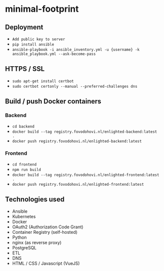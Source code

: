 # minimal-footprint

## Deployment
- ```Add public key to server```
- ```pip install ansible```
- ```ansible-playbook -i ansible_inventory.yml -u {username} -k ansible_playbook.yml --ask-become-pass```

## HTTPS / SSL
- ```sudo apt-get install certbot```
- ```sudo certbot certonly --manual --preferred-challenges dns```

## Build / push Docker containers

### Backend
- ```cd backend```
- ```docker build --tag registry.fovodohovi.nl/enlighted-backend:latest .```
- ```docker push registry.fovodohovi.nl/enlighted-backend:latest```

### Frontend
- ```cd frontend```
- ```npm run build```
- ```docker build --tag registry.fovodohovi.nl/enlighted-frontend:latest .```
- ```docker push registry.fovodohovi.nl/enlighted-frontend:latest```

## Technologies used
- Ansible
- Kubernetes
- Docker
- OAuth2 (Authorization Code Grant)
- Container Registry (self-hosted)
- Python
- nginx (as reverse proxy)
- PostgreSQL
- ETL
- DNS
- HTML / CSS / Javascript (VueJS)
